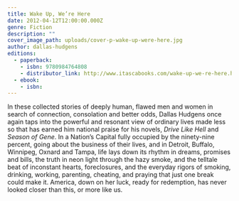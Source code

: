 ```yaml
---
title: Wake Up, We’re Here
date: 2012-04-12T12:00:00.000Z
genre: Fiction
description: ""
cover_image_path: uploads/cover-p-wake-up-were-here.jpg
author: dallas-hudgens
editions:
  - paperback:
    - isbn: 9780984764808
    - distributor_link: http://www.itascabooks.com/wake-up-we-re-here.html
  - ebook:
    - isbn:
---
```

In these collected stories of deeply human, flawed men and women in search of connection, consolation and better odds, Dallas Hudgens once again taps into the powerful and resonant view of ordinary lives made less so that has earned him national praise for his novels, _Drive Like Hell_ and _Season of Gene_. In a Nation’s Capital fully occupied by the ninety-nine percent, going about the business of their lives, and in Detroit, Buffalo, Winnipeg, Oxnard and Tampa, life lays down its rhythm in dreams, promises and bills, the truth in neon light through the hazy smoke, and the telltale beat of inconstant hearts, foreclosures, and the everyday rigors of smoking, drinking, working, parenting, cheating, and praying that just one break could make it. America, down on her luck, ready for redemption, has never looked closer than this, or more like us.